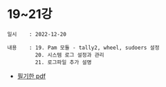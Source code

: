 # 19~21강
    일시    : 2022-12-20
    
    내용    : 19. Pam 모듈 - tally2, wheel, sudoers 설정
    		 20. 시스템 로그 설정과 관리
    		 21. 로그파일 추가 설명 
    
   
    
* [필기한 pdf]( 주소 )  

        
    

